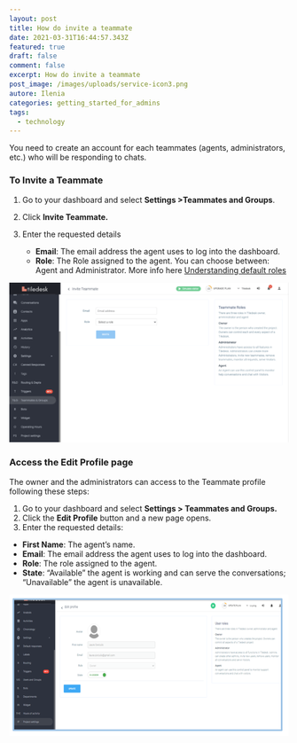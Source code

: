 ```yaml
---
layout: post
title: How do invite a teammate
date: 2021-03-31T16:44:57.343Z
featured: true
draft: false
comment: false
excerpt: How do invite a teammate
post_image: /images/uploads/service-icon3.png
autore: Ilenia
categories: getting_started_for_admins
tags:
  - technology
---
```

You need to create an account for each teammates (agents, administrators, etc.) who will be responding to chats.

### **To Invite a Teammate**

1. Go to your dashboard and select **Settings >Teammates and Groups**.
2. Click **Invite Teammate.**
3. Enter the requested details

   * **Email**: The email address the agent uses to log into the dashboard.
   * **Role**: The Role assigned to the agent. You can choose between: Agent and Administrator. More info here [Understanding default roles](https://docstiledesk.netlify.app/getting_started_for_admins/understanding-default-roles)

![Teammates and Groups](/images/uploads/image-3.png "Teammates and Groups")

### **Access the Edit Profile page**

The owner and the administrators can access to the Teammate profile following these steps:

1. Go to your dashboard and select **Settings > Teammates and Groups.**
2. Click the **Edit Profile** button and a new page opens.
3. Enter the requested details:

* **First Name**: The agent’s name.
* **Email**: The email address the agent uses to log into the dashboard.
* **Role**: The role assigned to the agent.
* **State**: “Available” the agent is working and can serve the conversations; “Unavailable” the agent is unavailable.

![Edit Profile button](/images/uploads/edit-11profile.png "Edit Profile button")